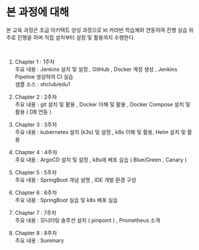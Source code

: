 # 본 과정에 대해 
 
본 교육 과정은 초급 아키텍트 양성 과정으로 kt 카라반 학습체와 연동하여 진행
실습 위주로 진행을 하며 직접 설치부터 설정 및 활용까지 수행한다. 

<br/>

1. Chapter 1 : 1주차  
     주요 내용 : Jenkins 설치 및 설정 , GitHub , Docker 계정 생성 , Jenkins Pipeline 생성하여 CI 실습  
     샘플 소스 : shclub/edu1  

2. Chapter 2 : 2주차  
     주요 내용 : git 설치 및 활용 , Docker 이해 및 활용 , Docker Compose 설치 및 활용 ( DB 연동 )  

3. Chapter 3 : 3주차  
     주요 내용 : kubernetes 설치 (k3s) 및 설정 , k8s 이해 및 활용,
               Helm 설치 및 활용   

4. Chapter 4 : 4주차  
     주요 내용 : ArgoCD 설치 및 설정 , k8s에 배포 실습 ( Blue/Green , Canary )  

5. Chapter 5 : 5주차  
     주요 내용 : SpringBoot 개념 설명 , IDE 개발 환경 구성    

6. Chapter 6 : 6주차  
     주요 내용 : SpringBoot 실습 및 k8s 배포 실습  

7. Chapter 7 : 7주차  
     주요 내용 : 모니터링 솔루션 설치 ( pinpoint ) , Prometheus 소개  

8. Chapter 8 : 8주차  
     주요 내용 : Summary



